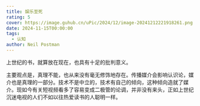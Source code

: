 ```yaml
---
title: 娱乐至死
rating: 5
cover: https://image.guhub.cn/uPic/2024/12/image-20241212221918261.png
date: 2024-11-15T00:00:00
tags:
  - 认知
author: Neil Postman
---
```


上世纪的书，就算放在现在，也具有十足的批判意义。

主要观点是，真理不能，也从来没有毫无修饰地存在。传播媒介会影响认识论，媒介也是真理的一部分。技术不是中立的，技术有自己的倾向，这种倾向造就了媒介。现如今有关短视频看多了容易变成二极管的论调，并非没有来头，正如上世纪沉迷电视的人们不如以往热爱读书的人聪明一样。

